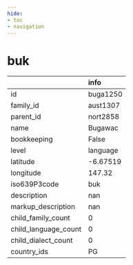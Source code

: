 ```yaml
---
hide:
- toc
- navigation
---
```

# buk
|                      | info     |
|:---------------------|:---------|
| id                   | buga1250 |
| family_id            | aust1307 |
| parent_id            | nort2858 |
| name                 | Bugawac  |
| bookkeeping          | False    |
| level                | language |
| latitude             | -6.67519 |
| longitude            | 147.32   |
| iso639P3code         | buk      |
| description          | nan      |
| markup_description   | nan      |
| child_family_count   | 0        |
| child_language_count | 0        |
| child_dialect_count  | 0        |
| country_ids          | PG       |